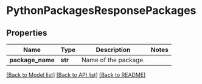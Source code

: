 # PythonPackagesResponsePackages

## Properties
Name | Type | Description | Notes
------------ | ------------- | ------------- | -------------
**package_name** | **str** | Name of the package. |

[[Back to Model list]](../README.md#documentation-for-models) [[Back to API list]](../README.md#documentation-for-api-endpoints) [[Back to README]](../README.md)

